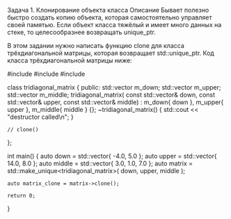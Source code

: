 Задача 1. Клонирование объекта класса
Описание
Бывает полезно быстро создать копию объекта, которая самостоятельно управляет своей памятью. Если объект класса тяжёлый и имеет много данных на стеке, то целесообразнее возвращать unique_ptr.

В этом задании нужно написать функцию clone для класса трёхдиагональной матрицы, которая возвращает std::unique_ptr. Код класса трёхдиагональной матрицы ниже:

#include <iostream>
#include <vector>
#include <memory>

class tridiagonal_matrix
{
public:
    std::vector<double> m_down;
    std::vector<double> m_upper;
    std::vector<double> m_middle;
    tridiagonal_matrix(
        const std::vector<double>& down,
        const std::vector<double>& upper,
        const std::vector<double>& middle) :
        m_down{ down }, m_upper{ upper }, m_middle{ middle }
    {};
    ~tridiagonal_matrix() { std::cout << "destructor called\n"; }

    // clone()
};

int main()
{
    auto down = std::vector<double>{ -4.0, 5.0 };
    auto upper = std::vector<double>{ 14.0, 8.0 };
    auto middle = std::vector<double>{ 3.0, 1.0, 7.0 };
    auto matrix = std::make_unique<tridiagonal_matrix>(
        down,
        upper,
        middle
    );

    auto matrix_clone = matrix->clone();

    return 0;
}
